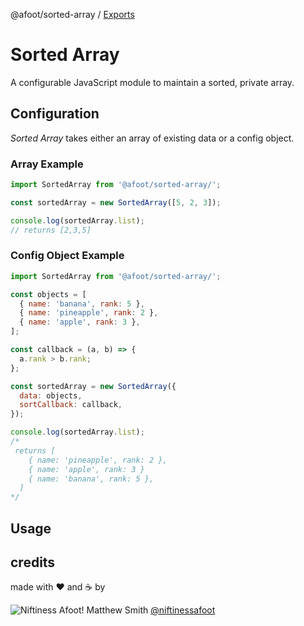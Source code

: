 @afoot/sorted-array / [Exports](modules.md)

# Sorted Array

A configurable JavaScript module to maintain a sorted, private array.

## Configuration

_Sorted Array_ takes either an array of existing data or a config object.

### Array Example

```js
import SortedArray from '@afoot/sorted-array/';

const sortedArray = new SortedArray([5, 2, 3]);

console.log(sortedArray.list);
// returns [2,3,5]
```

### Config Object Example

```js
import SortedArray from '@afoot/sorted-array/';

const objects = [
  { name: 'banana', rank: 5 },
  { name: 'pineapple', rank: 2 },
  { name: 'apple', rank: 3 },
];

const callback = (a, b) => {
  a.rank > b.rank;
};

const sortedArray = new SortedArray({
  data: objects,
  sortCallback: callback,
});

console.log(sortedArray.list);
/*
 returns [
    { name: 'pineapple', rank: 2 },
    { name: 'apple', rank: 3 }
    { name: 'banana', rank: 5 },
  ]
*/
```

## Usage

## credits

made with ❤️ and ☕️ by

![Niftiness Afoot!](https://gist.githubusercontent.com/niftinessafoot/2dba588395cb557293d5f09aebcd2ab0/raw/770293c76bead4f0986ff959f3ea8880017d92c0/bot.svg?sanitize=true) Matthew Smith [@niftinessafoot](https://github.com/niftinessafoot)
